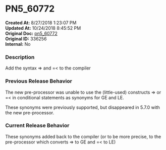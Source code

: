 # PN5_60772

**Created At:** 8/27/2018 1:23:07 PM  
**Updated At:** 10/24/2018 8:45:52 PM  
**Original Doc:** [pn5_60772](https://docs.jbase.com/48420-5-7-1-release-notes/pn5_60772)  
**Original ID:** 336256  
**Internal:** No  


### Description

Add the syntax =&gt; and =&lt; to the compiler



### Previous Release Behavior

The new pre-processor was unable to use the (little-used) constructs =&gt; or =&lt; in conditional statements as synonyms for GE and LE.

These synonyms were previously supported, but disappeared in 5.7.0 with the new pre-processor.



### Current Release Behavior

These synonyms added back to the compiler (or to be more precise, to the pre-processor which converts =&gt; to GE and =&lt; to LE)
